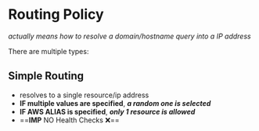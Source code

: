 
# Routing Policy

*actually means how to resolve a domain/hostname query into a IP address*


There are multiple types:


## Simple Routing

- resolves to a single resource/ip address
- **IF multiple values are specified**, ***a random one is selected***
- **IF AWS ALIAS is specified**, ***only 1 resource is allowed***
- ==**IMP** NO Health Checks ❌==


 
